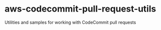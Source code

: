 # aws-codecommit-pull-request-utils
Utilities and samples for working with CodeCommit pull requests
